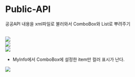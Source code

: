 # Public-API
공공API 내용을 xml파일로 불러와서 ComboBox와 List로 뿌려주기

<br/>

<img src="https://user-images.githubusercontent.com/39178978/157030931-7b0c3a5e-ef5c-4406-862d-b02964e2d924.png">

<br/>

<img src="https://user-images.githubusercontent.com/39178978/157030965-8bade959-4b83-4979-a12f-a9784b0542f1.png">

<br/>

<img src="https://user-images.githubusercontent.com/39178978/157030977-a8c51259-33ef-4ee4-acf5-545e9822e16e.png">

<br/>

  - MyInfo에서 ComboBox에 설정한 item만 컬러 표시가 난다.

<img src="https://user-images.githubusercontent.com/39178978/157031943-d63f4036-7994-4ae2-a90a-5d6edef63e67.gif">
